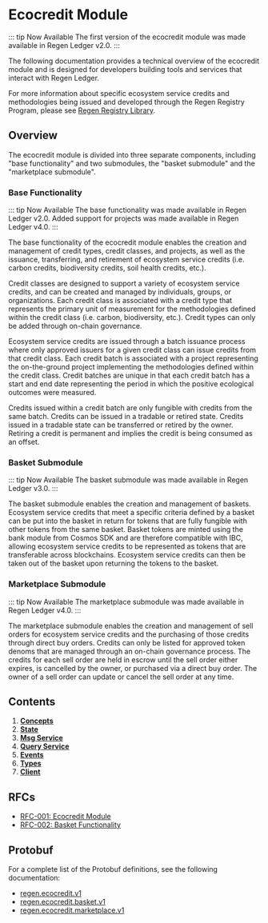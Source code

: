# Ecocredit Module

::: tip Now Available
The first version of the ecocredit module was made available in Regen Ledger v2.0.
:::

The following documentation provides a technical overview of the ecocredit module and is designed for developers building tools and services that interact with Regen Ledger.

For more information about specific ecosystem service credits and methodologies being issued and developed through the Regen Registry Program, please see [Regen Registry Library](https://library.regen.network/).

## Overview

The ecocredit module is divided into three separate components, including "base functionality" and two submodules, the "basket submodule" and the "marketplace submodule".

### Base Functionality

::: tip Now Available
The base functionality was made available in Regen Ledger v2.0. Added support for projects was made available in Regen Ledger v4.0.
:::

The base functionality of the ecocredit module enables the creation and management of credit types, credit classes, and projects, as well as the issuance, transferring, and retirement of ecosystem service credits (i.e. carbon credits, biodiversity credits, soil health credits, etc.).

Credit classes are designed to support a variety of ecosystem service credits, and can be created and managed by individuals, groups, or organizations. Each credit class is associated with a credit type that represents the primary unit of measurement for the methodologies defined within the credit class (i.e. carbon, biodiversity, etc.). Credit types can only be added through on-chain governance.

Ecosystem service credits are issued through a batch issuance process where only approved issuers for a given credit class can issue credits from that credit class. Each credit batch is associated with a project representing the on-the-ground project implementing the methodologies defined within the credit class. Credit batches are unique in that each credit batch has a start and end date representing the period in which the positive ecological outcomes were measured.

Credits issued within a credit batch are only fungible with credits from the same batch. Credits can be issued in a tradable or retired state. Credits issued in a tradable state can be transferred or retired by the owner. Retiring a credit is permanent and implies the credit is being consumed as an offset.

### Basket Submodule

::: tip Now Available
The basket submodule was made available in Regen Ledger v3.0.
:::

The basket submodule enables the creation and management of baskets. Ecosystem service credits that meet a specific criteria defined by a basket can be put into the basket in return for tokens that are fully fungible with other tokens from the same basket. Basket tokens are minted using the bank module from Cosmos SDK and are therefore compatible with IBC, allowing ecosystem service credits to be represented as tokens that are transferable across blockchains. Ecosystem service credits can then be taken out of the basket upon returning the tokens to the basket.

### Marketplace Submodule

::: tip Now Available
The marketplace submodule was made available in Regen Ledger v4.0.
:::

The marketplace submodule enables the creation and management of sell orders for ecosystem service credits and the purchasing of those credits through direct buy orders. Credits can only be listed for approved token denoms that are managed through an on-chain governance process. The credits for each sell order are held in escrow until the sell order either expires, is cancelled by the owner, or purchased via a direct buy order. The owner of a sell order can update or cancel the sell order at any time.

## Contents

1. **[Concepts](01_concepts.md)**
1. **[State](02_state.md)**
1. **[Msg Service](03_messages.md)**
1. **[Query Service](04_queries.md)**
1. **[Events](05_events.md)**
1. **[Types](06_types.md)**
1. **[Client](07_client.md)**

## RFCs

- [RFC-001: Ecocredit Module](https://github.com/RegenNetwork/regen-ledger/blob/main/specs/rfcs/001-ecocredit-module)
- [RFC-002: Basket Functionality](https://github.com/RegenNetwork/regen-ledger/blob/main/specs/rfcs/002-basket-functionality)

## Protobuf

For a complete list of the Protobuf definitions, see the following documentation:

- [regen.ecocredit.v1](https://buf.build/regen/regen-ledger/docs/main:regen.ecocredit.v1)
- [regen.ecocredit.basket.v1](https://buf.build/regen/regen-ledger/docs/main:regen.ecocredit.basket.v1)
- [regen.ecocredit.marketplace.v1](https://buf.build/regen/regen-ledger/docs/main:regen.ecocredit.marketplace.v1)
